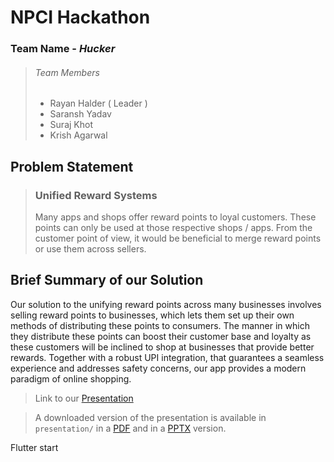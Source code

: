 # NPCI Hackathon
### Team Name - *Hucker*
> ###### Team Members
> - Rayan Halder ( Leader )
> - Saransh Yadav
> - Suraj Khot
> - Krish Agarwal

## Problem Statement

> ### Unified Reward Systems
>
> Many apps and shops offer reward points to loyal customers. These points can only be used at those respective shops / apps. From the customer point of view, it would be beneficial to merge reward points or use them across sellers.

## Brief Summary of our Solution

Our solution to the unifying reward points across many businesses involves selling reward points to businesses, which lets them set up their own methods of distributing these points to consumers. The manner in which they distribute these points can boost their customer base and loyalty as these customers will be inclined to shop at businesses that provide better rewards. Together with a robust UPI integration, that guarantees a seamless experience and addresses safety concerns, our app provides a modern paradigm of online shopping. 

> Link to our [Presentation](https://docs.google.com/presentation/d/e/2PACX-1vREr8j74FDXvrvTm-7d6b8uVqr7pwL-kQQ78UtvZLIQA-B5s5g1sftr8iy6GznI5GnVFWvYZbaVTXY1/pub?start=false&loop=false&delayms=3000)

> A downloaded version of the presentation is available in `presentation/` in a [PDF](presentation/NPCI-Hackathon.pdf) and in a [PPTX](presentation/NPCI-Hackathon.pptx) version.

Flutter start




